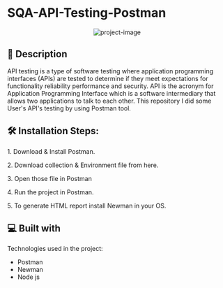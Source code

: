 # SQA-API-Testing-Postman

<p align="center"><img src="https://socialify.git.ci/shantokumarsaha123/SQA-API-Testing-Postman/image?language=1&amp;name=1&amp;owner=1&amp;stargazers=1&amp;theme=Light" alt="project-image"></p>

## 📝 Description 
API testing is a type of software testing where application programming interfaces (APIs) are tested to determine if they meet expectations for functionality reliability performance and security. API is the acronym for Application Programming Interface which is a software intermediary that allows two applications to talk to each other. This repository I did some User's API's testing by using Postman tool.
<h2>🛠️ Installation Steps:</h2>

<p>1. Download &amp; Install Postman.</p>

<p>2. Download collection &amp; Environment file from here.</p>

<p>3. Open those file in Postman</p>

<p>4. Run the project in Postman.</p>

<p>5. To generate HTML report install Newman in your OS.</p>

  
<h2>💻 Built with</h2>

Technologies used in the project:

*   Postman
*   Newman
*   Node js
